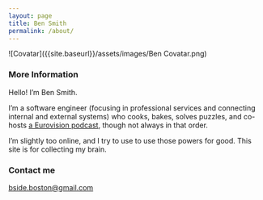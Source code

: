 ```yaml
---
layout: page
title: Ben Smith
permalink: /about/
---
```


![Covatar]({{site.baseurl}}/assets/images/Ben Covatar.png)

### More Information

Hello!  I’m Ben Smith.

I’m a software engineer (focusing in professional services and connecting internal and external systems) who cooks, bakes, solves puzzles, and co-hosts [a Eurovision podcast](https://www.eurowhat.com), though not always in that order.

I’m slightly too online, and I try to use to use those powers for good.  This site is for collecting my brain.

### Contact me

[bside.boston@gmail.com](mailto:bside.boston@gmail.com)
